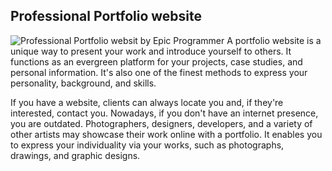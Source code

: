 ## Professional Portfolio website
![Professional Portfolio websit by Epic Programmer](https://i.imgur.com/yq9mxpv.png)
A portfolio website is a unique way to present your work and introduce yourself to others. It functions as an evergreen platform for your projects, case studies, and personal information. It's also one of the finest methods to express your personality, background, and skills.

If you have a website, clients can always locate you and, if they're interested, contact you. Nowadays, if you don't have an internet presence, you are outdated. Photographers, designers, developers, and a variety of other artists may showcase their work online with a portfolio. It enables you to express your individuality via your works, such as photographs, drawings, and graphic designs.
